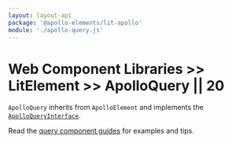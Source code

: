 ```yaml
---
layout: layout-api
package: '@apollo-elements/lit-apollo'
module: './apollo-query.js'
---
```

# Web Component Libraries >> LitElement >> ApolloQuery || 20

`ApolloQuery` inherits from `ApolloElement` and implements the [`ApolloQueryInterface`](/api/interfaces/query/).

Read the [query component guides](../../../../guides/building-apps/queries/) for examples and tips.
